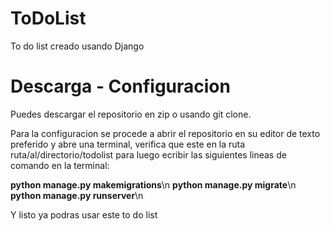 # ToDoList

To do list creado usando Django

# Descarga - Configuracion

Puedes descargar el repositorio en zip o usando git clone.

Para la configuracion se procede a abrir el repositorio en su editor de texto preferido y abre una terminal, verifica que este en la ruta ruta/al/directorio/todolist para luego ecribir las siguientes lineas de comando en la terminal:

**python manage.py makemigrations**\n
**python manage.py migrate**\n
**python manage.py runserver**\n

Y listo ya podras usar este to do list
